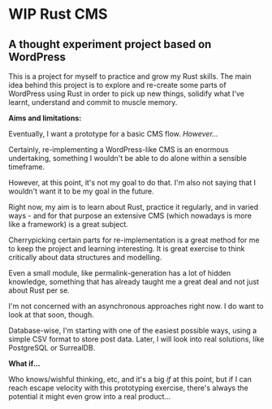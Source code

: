 # WIP Rust CMS
## A thought experiment project based on WordPress

This is a project for myself to practice and grow my Rust skills. The main idea behind this project is to explore and
re-create some parts of WordPress using Rust in order to pick up new things, solidify what I've learnt, understand and commit to muscle memory.

**Aims and limitations:**

Eventually, I want a prototype for a basic CMS flow. _However..._

Certainly, re-implementing a WordPress-like CMS is an enormous undertaking, something I wouldn't be able to do alone within a sensible timeframe.

However, at this point, it's not my goal to do that. I'm also not saying that I wouldn't want it to be my goal in the future. 

Right now, my aim is to learn about Rust, practice it regularly, and in varied ways - and for that purpose an extensive CMS (which nowadays is more like a framework) is a great subject.

Cherrypicking certain parts for re-implementation is a great method for me to keep the project and learning interesting. It is great exercise to think critically about data structures and modelling. 

Even a small module, like permalink-generation has a lot of hidden knowledge, something that has already taught me a great deal and not just about Rust per se. 

I'm not concerned with an asynchronous approaches right now. I do want to look at that soon, though. 

Database-wise, I'm starting with one of the easiest possible ways, using a simple CSV format to store post data. Later, I will look into real solutions, like PostgreSQL or SurrealDB. 

**What if...**

Who knows/wishful thinking, etc, and it's a big _if_ at this point, but if I can reach escape velocity with this prototyping exercise, there's always the potential it might even grow into a real product...
